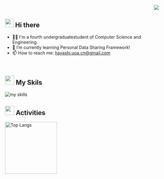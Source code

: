 <!-- 1. GitHub usernameを変更 -->
<div align="right">
  <img src="https://komarev.com/ghpvc/?username=hayashi-juri" />
</div>


<!-- 2. プロフィールや連絡先を変更 -->
## <img src="https://media.giphy.com/media/hvRJCLFzcasrR4ia7z/giphy.gif" width="28"> Hi there

- 🧑‍💻 I'm a fourth undergraduatestudent of Computer Science and Engineering.
- 🌱 I’m currently learning Personal Data Sharing Framework!
- 📫 How to reach me: hayashi.uoa.cn@gmail.com
<br>


<!-- 3. 好きな技術スタックに変更 -->
<!-- ライトモート：theme=light, ダークモート：theme=dark -->
<!-- アイコンの選択肢一覧：https://arc.net/l/quote/zizyykfh -->
## <img src = "https://media.giphy.com/media/v1.Y2lkPTc5MGI3NjExNDQweWx5OXRzeng4d3F0YXNnYjFtNXc5NG5naHg5MWFoNzl1YWNrbyZlcD12MV9zdGlja2Vyc19zZWFyY2gmY3Q9ZQ/h86PVmFNq6f2l3gMWI/giphy.gif" width = "30"> My Skils
<img alt="my skills" src="https://skillicons.dev/icons?theme=light&perline=7&i=c,html,css,js,emacs,github,java,linux,matlab,notion" />
<br>


<!-- 4. GitHub usernameを変更, 2箇所 -->
<!-- ライトモート：theme=light, ダークモート：theme=vue-dark  -->

## <img src = "https://media.giphy.com/media/VDNDX5BhKKz0YsJkl0/giphy.gif" width = "30" > Activities
<div align="left"> 
  <img alt="Top Langs" height="170px" src="https://github-readme-stats.vercel.app/api?username=hayashi-juri&theme=vue-light&layout=compact" />
 <!-- <img alt="github stats" height="170px" src="https://github-readme-stats.vercel.app/api/top-langs/?username=hayshi-juri&theme=vue-light&layout=compact" />　-->
</div>


<!--
**hayashi-juri/hayashi-juri** is a ✨ _special_ ✨ repository because its `README.md` (this file) appears on your GitHub profile.

Here are some ideas to get you started:

- 🔭 I’m currently working on my bachelar thesis
- 🌱 I’m currently learning ...
- 👯 I’m looking to collaborate on ...
- 🤔 I’m looking for help with ...
- 💬 Ask me about ...
- 📫 How to reach me: hayshi.uoa.cn@gmail.com
- 😄 Pronouns: she/her
- ⚡ Fun fact: ...
-->



